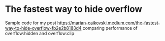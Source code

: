 # The fastest way to hide overflow

Sample code for my post https://marian-caikovski.medium.com/the-fastest-way-to-hide-overflow-fb2e2b8183d4 comparing performance of overflow:hidden and overflow:clip
